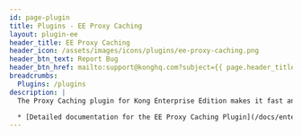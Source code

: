 ```yaml
---
id: page-plugin
title: Plugins - EE Proxy Caching
layout: plugin-ee
header_title: EE Proxy Caching
header_icon: /assets/images/icons/plugins/ee-proxy-caching.png
header_btn_text: Report Bug
header_btn_href: mailto:support@konghq.com?subject={{ page.header_title }} Plugin Bug
breadcrumbs:
  Plugins: /plugins
description: |
  The Proxy Caching plugin for Kong Enterprise Edition makes it fast and easy to configure caching of responses and serving of those cached responses to matching requests.

  * [Detailed documentation for the EE Proxy Caching Plugin](/docs/enterprise/latest/plugins/http-proxy-caching/)
---
```

